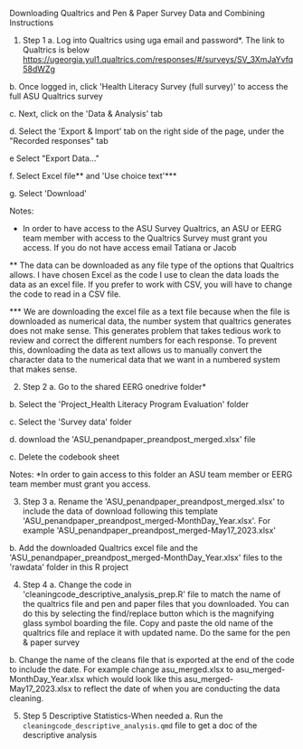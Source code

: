Downloading Qualtrics and Pen & Paper Survey Data and Combining Instructions 
1. Step 1
  a. Log into Qualtrics using uga email and password*. The link to Qualtrics is below https://ugeorgia.yul1.qualtrics.com/responses/#/surveys/SV_3XmJaYvfq58dWZg

  b. Once logged in, click 'Health Literacy Survey (full survey)' to access the full ASU Qualtrics survey 
  
  c. Next, click on the 'Data & Analysis' tab 
  
  d. Select the 'Export & Import' tab on the right side of the page, under the "Recorded responses" tab
  
  e Select "Export Data..."
  
  f. Select Excel file** and 'Use choice text'***
  
  g. Select 'Download'

Notes:
* In order to have access to the ASU Survey Qualtrics, an ASU or EERG team member with access to the Qualtrics Survey must grant you access. If you do not have access email Tatiana or Jacob 

** The data can be downloaded as any file type of the options that Qualtrics allows. I have chosen Excel as the code I use to clean the data loads the data as an excel file. If you prefer to work with CSV, you will have to change the code to read in a CSV file.

*** We are downloading the excel file as a text file because when the file is downloaded as numerical data, the number system that qualtrics generates does not make sense. This generates problem that takes tedious work to review and correct the different numbers for each response. To prevent this, downloading the data as text allows us to manually convert the character data to the numerical data that we want in a numbered system that makes sense. 

2. Step 2
  a. Go to the shared EERG onedrive folder*
  
  b. Select the 'Project_Health Literacy Program Evaluation' folder 
  
  c. Select the 'Survey data' folder
  
  d. download the 'ASU_penandpaper_preandpost_merged.xlsx' file
  
  c. Delete the codebook sheet
  
Notes:
*In order to gain access to this folder an ASU team member or EERG team member must grant you access.

3. Step 3
  a. Rename the 'ASU_penandpaper_preandpost_merged.xlsx' to include the data of download following this template 'ASU_penandpaper_preandpost_merged-MonthDay_Year.xlsx'. For example 'ASU_penandpaper_preandpost_merged-May17_2023.xlsx'
  
  b. Add the downloaded Qualtrics excel file and the 'ASU_penandpaper_preandpost_merged-MonthDay_Year.xlsx' files to the 'rawdata' folder in this R project 
  
4. Step 4
  a. Change the code in 'cleaningcode_descriptive_analysis_prep.R' file to match the name of the qualtrics file and pen and paper files that you downloaded. You can do this by selecting the find/replace button which is the magnifying glass symbol boarding the file. Copy and paste the old name of the qualtrics file and replace it with updated name. Do the same for the pen & paper survey
  
  b. Change the name of the cleans file that is exported at the end of the code to include the date. For example change asu_merged.xlsx to asu_merged-MonthDay_Year.xlsx which would look like this asu_merged-May17_2023.xlsx to reflect the date of when you are conducting the data cleaning.
  
  
5. Step 5 Descriptive Statistics-When needed
  a. Run the `cleaningcode_descriptive_analysis.qmd` file to get a doc of the descriptive analysis 


